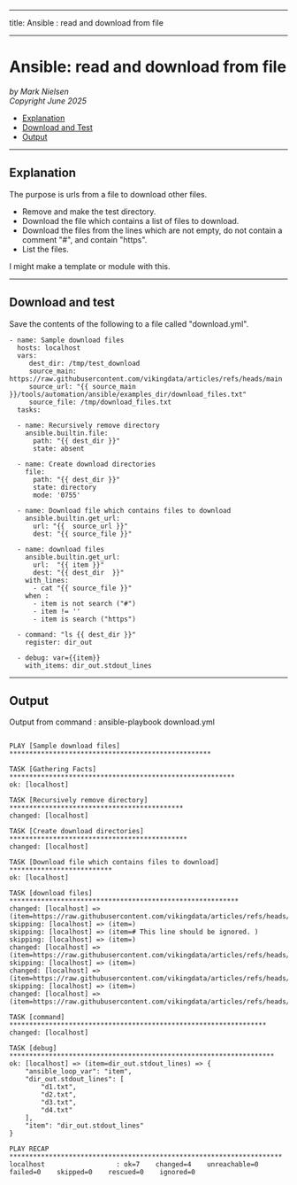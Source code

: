 --------
title: Ansible : read and download from file

--------

# Ansible: read and download from file
*by Mark Nielsen*  
*Copyright June 2025*

* [Explanation](#e)
* [Download and Test](#t)
* [Output](#o)

* * *
<a name=e></a>Explanation
-----
The purpose is urls from a file to download other files. 

* Remove and make the test directory.
* Download the file which contains a list of files to download.
* Download the files from the lines which are not empty, do not contain a comment "#", and contain "https".
* List the files. 

I might make a template or module with this. 

* * *

<a name=t></a>Download and test
-----

Save the contents of the following to a file called "download.yml".

```
- name: Sample download files 
  hosts: localhost
  vars:
     dest_dir: /tmp/test_download
     source_main: https://raw.githubusercontent.com/vikingdata/articles/refs/heads/main
     source_url: "{{ source_main }}/tools/automation/ansible/examples_dir/download_files.txt"
     source_file: /tmp/download_files.txt
  tasks:

  - name: Recursively remove directory
    ansible.builtin.file:
      path: "{{ dest_dir }}"
      state: absent

  - name: Create download directories
    file:
      path: "{{ dest_dir }}"
      state: directory
      mode: '0755'

  - name: Download file which contains files to download
    ansible.builtin.get_url:
      url: "{{  source_url }}"
      dest: "{{ source_file }}"

  - name: download files
    ansible.builtin.get_url:
      url:  "{{ item }}"
      dest: "{{ dest_dir  }}"
    with_lines:
      - cat "{{ source_file }}"
    when :
      - item is not search ("#")
      - item != ''
      - item is search ("https")

  - command: "ls {{ dest_dir }}"
    register: dir_out

  - debug: var={{item}}
    with_items: dir_out.stdout_lines

```

* * *
<a name=o></a>Output
-----
Output from command : ansible-playbook download.yml

```

PLAY [Sample download files] ***************************************************

TASK [Gathering Facts] *********************************************************
ok: [localhost]

TASK [Recursively remove directory] ********************************************
changed: [localhost]

TASK [Create download directories] *********************************************
changed: [localhost]

TASK [Download file which contains files to download] **************************
ok: [localhost]

TASK [download files] **********************************************************
changed: [localhost] => (item=https://raw.githubusercontent.com/vikingdata/articles/refs/heads/main/tools/automation/ansible/examples_dir/d1.txt)
skipping: [localhost] => (item=) 
skipping: [localhost] => (item=# This line should be ignored. ) 
skipping: [localhost] => (item=) 
changed: [localhost] => (item=https://raw.githubusercontent.com/vikingdata/articles/refs/heads/main/tools/automation/ansible/examples_dir/d2.txt)
skipping: [localhost] => (item=) 
changed: [localhost] => (item=https://raw.githubusercontent.com/vikingdata/articles/refs/heads/main/tools/automation/ansible/examples_dir/d3.txt)
skipping: [localhost] => (item=) 
changed: [localhost] => (item=https://raw.githubusercontent.com/vikingdata/articles/refs/heads/main/tools/automation/ansible/examples_dir/d4.txt)

TASK [command] *****************************************************************
changed: [localhost]

TASK [debug] *******************************************************************
ok: [localhost] => (item=dir_out.stdout_lines) => {
    "ansible_loop_var": "item",
    "dir_out.stdout_lines": [
        "d1.txt",
        "d2.txt",
        "d3.txt",
        "d4.txt"
    ],
    "item": "dir_out.stdout_lines"
}

PLAY RECAP *********************************************************************
localhost                  : ok=7    changed=4    unreachable=0    failed=0    skipped=0    rescued=0    ignored=0   






```